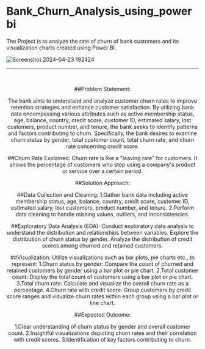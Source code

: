 # Bank_Churn_Analysis_using_powerbi
The Project is to analyze the rate of churn of bank customers and its visualization charts created using Power BI.

![Screenshot 2024-04-23 192424](https://github.com/NSVpriya/Bank_Churn_Analysis_using_powerbi/assets/92686615/caf3ff7b-0660-4028-83a2-869cfa023305)


<hr />
<br />
<div align="center">

##Problem Statement:

The bank aims to understand and analyze customer churn rates to improve retention strategies and enhance customer satisfaction. By utilizing bank data encompassing various attributes such as active membership status, age, balance, country, credit score, customer ID, estimated salary, lost customers, product number, and tenure, the bank seeks to identify patterns and factors contributing to churn. Specifically, the bank desires to examine churn status by gender, total customer count, total churn rate, and churn rate concerning credit score.

##Churn Rate Explained: 
Churn rate is like a "leaving rate" for customers. It shows the percentage of customers who stop using a company's product or service over a certain period.

##Solution Approach:

##Data Collection and Cleaning:
1.Gather bank data including active membership status, age, balance, country, credit score, customer ID, estimated salary, lost customers, product number, and tenure.
2.Perform data cleaning to handle missing values, outliers, and inconsistencies.

##Exploratory Data Analysis (EDA):
Conduct exploratory data analysis to understand the distribution and relationships between variables.
Explore the distribution of churn status by gender.
Analyze the distribution of credit scores among churned and retained customers.

##Visualization:
Utilize visualizations such as bar plots, pie charts etc., to represent:
1.Churn status by gender: Compare the count of churned and retained customers by gender using a bar plot or pie chart.
2.Total customer count: Display the total count of customers using a bar plot or pie chart.
3.Total churn rate: Calculate and visualize the overall churn rate as a percentage.
4.Churn rate with credit score: Group customers by credit score ranges and visualize churn rates within each group using a bar plot or line chart.

##Expected Outcome:

1.Clear understanding of churn status by gender and overall customer count.
2.Insightful visualizations depicting churn rates and their correlation with credit scores.
3.Identification of key factors contributing to churn.

